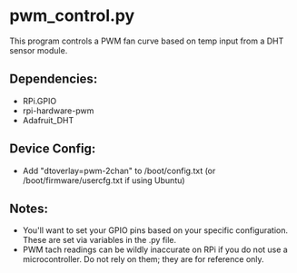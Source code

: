 # pwm_control.py
This program controls a PWM fan curve based on temp input from a DHT sensor module.

## Dependencies:
* RPi.GPIO
* rpi-hardware-pwm
* Adafruit_DHT

## Device Config:
* Add "dtoverlay=pwm-2chan" to /boot/config.txt (or /boot/firmware/usercfg.txt if using Ubuntu)

## Notes:
* You'll want to set your GPIO pins based on your specific configuration. These are set via variables in the .py file.
* PWM tach readings can be wildly inaccurate on RPi if you do not use a microcontroller. Do not rely on them; they are for reference only.

